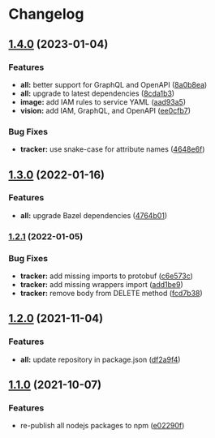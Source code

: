 # Changelog

## [1.4.0](https://www.github.com/animeapis/api-nodejs-client/compare/tracker-v1.3.0...tracker-v1.4.0) (2023-01-04)


### Features

* **all:** better support for GraphQL and OpenAPI ([8a0b8ea](https://www.github.com/animeapis/api-nodejs-client/commit/8a0b8eac4262d9fc4ff76884014ebbc36dd3f0f3))
* **all:** upgrade to latest dependencies ([8cda1b3](https://www.github.com/animeapis/api-nodejs-client/commit/8cda1b3c9ddb876cbbcf6b5d89cf5f6d0f5aa0ad))
* **image:** add IAM rules to service YAML ([aad93a5](https://www.github.com/animeapis/api-nodejs-client/commit/aad93a57012872a5f1d0972505c7ba642d31b451))
* **vision:** add IAM, GraphQL, and OpenAPI ([ee0cfb7](https://www.github.com/animeapis/api-nodejs-client/commit/ee0cfb7a50c0ed7d9781a230dc2bc4a1639fe6a4))


### Bug Fixes

* **tracker:** use snake-case for attribute names ([4648e6f](https://www.github.com/animeapis/api-nodejs-client/commit/4648e6f6f584213ab4b94cb657b910929b58f8bc))

## [1.3.0](https://www.github.com/animeapis/api-nodejs-client/compare/tracker-v1.2.1...tracker-v1.3.0) (2022-01-16)


### Features

* **all:** upgrade Bazel dependencies ([4764b01](https://www.github.com/animeapis/api-nodejs-client/commit/4764b01edd2eae7cf1fc3b7d384f94598393ba8f))

### [1.2.1](https://www.github.com/animeapis/api-nodejs-client/compare/tracker-v1.2.0...tracker-v1.2.1) (2022-01-05)


### Bug Fixes

* **tracker:** add missing imports to protobuf ([c6e573c](https://www.github.com/animeapis/api-nodejs-client/commit/c6e573cf2f38c459fa4e3028768e73499ad22f77))
* **tracker:** add missing wrappers import ([add1be9](https://www.github.com/animeapis/api-nodejs-client/commit/add1be944d56c403a68caaecce8ccb2348efdde0))
* **tracker:** remove body from DELETE method ([fcd7b38](https://www.github.com/animeapis/api-nodejs-client/commit/fcd7b380abcbc6c08669943236ff16481058ed7f))

## [1.2.0](https://www.github.com/animeapis/api-nodejs-client/compare/tracker-v1.1.0...tracker-v1.2.0) (2021-11-04)


### Features

* **all:** update repository in package.json ([df2a9f4](https://www.github.com/animeapis/api-nodejs-client/commit/df2a9f4e1a0f39cee3fb88929f1e775889f21063))

## [1.1.0](https://www.github.com/animeapis/api-nodejs-client/compare/tracker-v1.0.0...tracker-v1.1.0) (2021-10-07)


### Features

* re-publish all nodejs packages to npm ([e02290f](https://www.github.com/animeapis/api-nodejs-client/commit/e02290fa767b60f77fabeabe23697ea51dda791a))

